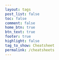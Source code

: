 ```yaml
---
layout: tags
post_list: false
toc: false
comment: false
home_btn: true
btn_text: true
footer: true
highlight: false
tag_to_show: Cheatsheet
permalink: /cheatsheets
---
```

